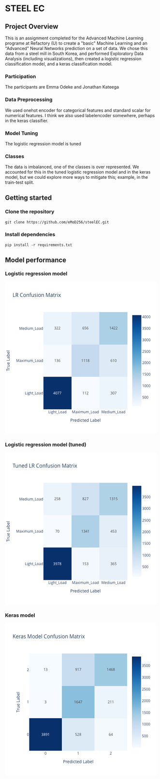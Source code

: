 # STEEL EC

## Project Overview
This is an assignment completed for the Advanced Machine Learning programe at Refactory (U) to create a "basic" Machine Learning and an "Advanced" Neural Networks prediction on a set of data. We chose this data from a steel mill in South Korea, and performed Exploratory Data Analysis (including visualizations), then created a logistic regression classification model, and a keras classification model.

### Participation
The participants are Emma Odeke and Jonathan Kateega

### Data Preprocessing
We used onehot encoder for categorical features and standard scalar for numerical features. I think we also used labelencoder somewhere, perhaps in the keras classifier.

### Model Tuning
The logistic regression model is tuned

### Classes
The data is imbalanced, one of the classes is over represented. We accounted for this in the tuned logistic regression model and in the keras model, but we could explore more ways to mitigate this; example, in the train-test split.

## Getting started
### Clone the repository

```
git clone https://github.com/eMoD256/steelEC.git
```

### Install dependencies

```
pip install -r requirements.txt
```

## Model performance

### Logistic regression model
![Confusion matrix for the logistic regression model (before tuning)](files/plots/LR_confusion%20matrix.png)

### Logistic regression model (tuned)
![Confusion matrix for the logistic regression model (after tuning)](files/plots/LR_tuned_confusion%20matrix.png)

### Keras model
![Confusion matrix for the keras model](files/plots/keras_confusion%20matrix.png)
